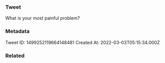 ### Tweet
What is your most painful problem?

### Metadata
Tweet ID: 1499252119664148481
Created At: 2022-03-03T05:15:34.000Z

### Related

